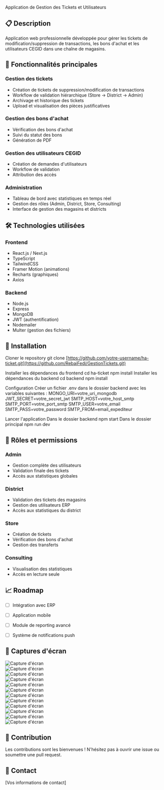 Application de Gestion des Tickets et Utilisateurs

## 📋 Description
Application web professionnelle développée pour gérer les tickets de modification/suppression de transactions, les bons d'achat et les utilisateurs CEGID dans une chaîne de magasins.

## 🚀 Fonctionnalités principales

### Gestion des tickets
- Création de tickets de suppression/modification de transactions
- Workflow de validation hiérarchique (Store → District → Admin)
- Archivage et historique des tickets
- Upload et visualisation des pièces justificatives

### Gestion des bons d'achat
- Vérification des bons d'achat
- Suivi du statut des bons
- Génération de PDF

### Gestion des utilisateurs CEGID
- Création de demandes d'utilisateurs
- Workflow de validation
- Attribution des accès

### Administration
- Tableau de bord avec statistiques en temps réel
- Gestion des rôles (Admin, District, Store, Consulting)
- Interface de gestion des magasins et districts

## 🛠 Technologies utilisées

### Frontend
- React.js / Next.js
- TypeScript
- TailwindCSS
- Framer Motion (animations)
- Recharts (graphiques)
- Axios

### Backend
- Node.js
- Express
- MongoDB
- JWT (authentification)
- Nodemailer
- Multer (gestion des fichiers)

## 🔧 Installation
Cloner le repository
git clone [https://github.com/votre-username/ha-ticket.git](https://github.com/RebaiFedi/GestionTickets.git)

Installer les dépendances du frontend
cd ha-ticket
npm install
Installer les dépendances du backend
cd backend
npm install

Configuration
Créer un fichier .env dans le dossier backend avec les variables suivantes :
MONGO_URI=votre_uri_mongodb
JWT_SECRET=votre_secret_jwt
SMTP_HOST=votre_host_smtp
SMTP_PORT=votre_port_smtp
SMTP_USER=votre_email
SMTP_PASS=votre_password
SMTP_FROM=email_expediteur

Lancer l'application
Dans le dossier backend
npm start
Dans le dossier principal
npm run dev


## 🔐 Rôles et permissions

### Admin
- Gestion complète des utilisateurs
- Validation finale des tickets
- Accès aux statistiques globales

### District
- Validation des tickets des magasins
- Gestion des utilisateurs ERP
- Accès aux statistiques du district

### Store
- Création de tickets
- Vérification des bons d'achat
- Gestion des transferts

### Consulting
- Visualisation des statistiques
- Accès en lecture seule

## 📈 Roadmap
- [ ] Intégration avec ERP
- [ ] Application mobile
- [ ] Module de reporting avancé
- [ ] Système de notifications push


## 📱 Captures d'écran
![Capture d'écran](AppTicket/1.png)  
![Capture d'écran](AppTicket/2.png)  
![Capture d'écran](AppTicket/3.png)  
![Capture d'écran](AppTicket/4.png)  
![Capture d'écran](AppTicket/5.png)  
![Capture d'écran](AppTicket/6.png)  
![Capture d'écran](AppTicket/7.png)  
![Capture d'écran](AppTicket/8.png)  
![Capture d'écran](AppTicket/9.png)  
![Capture d'écran](AppTicket/10.png)  
![Capture d'écran](AppTicket/11.png)  
![Capture d'écran](AppTicket/12.png)  


## 👥 Contribution
Les contributions sont les bienvenues ! N'hésitez pas à ouvrir une issue ou soumettre une pull request.

## 📧 Contact
[Vos informations de contact]
